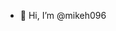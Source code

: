 - 👋 Hi, I’m @mikeh096

<!---
mikeh096/mikeh096 is a ✨ special ✨ repository because its `README.md` (this file) appears on your GitHub profile.
You can click the Preview link to take a look at your changes.
--->
